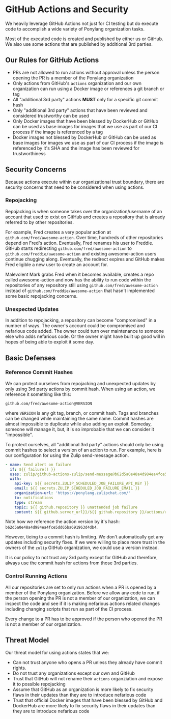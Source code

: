 # GitHub Actions and Security

We heavily leverage GitHub Actions not just for CI testing but do execute code to accomplish a wide variety of Ponylang organization tasks.

Most of the executed code is created and published by either us or GitHub. We also use some actions that are published by additional 3rd parties.

## Our Rules for GitHub Actions

- PRs are not allowed to run actions without approval unless the person opening the PR is a member of the Ponylang organization
- Only actions from GitHub's `actions` organization and our own organization can run using a Docker image or references a git branch or tag
- All "additional 3rd party" actions **MUST** only for a specific git commit hash
- Only "additional 3rd party" actions that have been reviewed and considered trustworthy can be used
- Only Docker images that have been blessed by DockerHub or GitHub can be used as base images for images that we use as part of our CI process if the image is referenced by a tag
- Docker images not blessed by DockerHub or GitHub can be used as base images for images we use as part of our CI process if the image is referenced by it's SHA and the image has been reviewed for trustworthiness

## Security Concerns

Because actions execute within our organizational trust boundary, there are security concerns that need to be considered when using actions.

### Repojacking

Repojacking is when someone takes over the organization/username of an account that used to exist on GitHub and creates a repository that is already referred to by other repositories.

For example, Fred creates a very popular action at `github.com/fred/awesome-action`. Over time, hundreds of other repositories depend on Fred's action. Eventually, Fred renames his user to Freddie. GitHub starts redirecting `github.com/fred/awesome-action` to `github.com/freddie/awesome-action` and existing awesome-action users continue chugging along. Eventually, the redirect expires and GitHub makes Fred eligible a new user to create an account for.

Malevolent Mark grabs Fred when it becomes available, creates a repo called awesome-action and now has the ability to run code within the repositories of any repository still using `github.com/fred/awesome-action` instead of `github.com/freddie/awesome-action` that hasn't implemented some basic repojacking concerns.

### Unexpected Updates

In addition to repojacking, a repository can become "compromised" in a number of ways. The owner's account could be compromised and nefarious code added. The owner could turn over maintenance to someone else who adds nefarious code. Or the owner might have built up good will in hopes of being able to exploit it some day.

## Basic Defenses

### Reference Commit Hashes

We can protect ourselves from repojacking and unexpected updates by only using 3rd party actions by commit hash. When using an action, we reference it something like this:

`github.com/fred/awesome-action@VERSION`

where `VERSION` is any git tag, branch, or commit hash. Tags and branches can be changed while maintaining the same name. Commit hashes are almost impossible to duplicate while also adding an exploit. Someday, someone will manage it, but, it is so improbable that we can consider it "impossible".

To protect ourselves, all "additional 3rd party" actions should only be using commit hashes to select a version of an action to run. For example, here is our configuration for using the Zulip send-message action.

```yml
- name: Send alert on failure
  if: ${{ failure() }}
  uses: zulip/github-actions-zulip/send-message@b62d5a0e48a4d984ea4fce5dd65ba691963d4db4
  with:
    api-key: ${{ secrets.ZULIP_SCHEDULED_JOB_FAILURE_API_KEY }}
    email: ${{ secrets.ZULIP_SCHEDULED_JOB_FAILURE_EMAIL }}
    organization-url: 'https://ponylang.zulipchat.com/'
    to: notifications
    type: stream
    topic: ${{ github.repository }} unattended job failure
    content: ${{ github.server_url}}/${{ github.repository }}/actions/runs/${{ github.run_id }} failed.
```

Note how we reference the action version by it's hash: `b62d5a0e48a4d984ea4fce5dd65ba691963d4db4`.

However, tieing to a commit hash is limiting. We don't automatically get any updates including security fixes. If we were willing to place more trust in the owners of the `zulip` GitHub organization, we could use a version instead.

It is our policy to not trust any 3rd party except for GitHub and therefore, always use the commit hash for actions from those 3rd parties.

### Control Running Actions

All our repositories are set to only run actions when a PR is opened by a member of the Ponylang organization. Before we allow any code to run, if the person opening the PR is not a member of our organization, we can inspect the code and see if it is making nefarious actions related changes including changing scripts that run as part of the CI process.

Every change to a PR has to be approved if the person who opened the PR is not a member of our organization.

## Threat Model

Our threat model for using actions states that we:

- Can not trust anyone who opens a PR unless they already have commit rights.
- Do not trust any organizations except our own and GitHub
- Trust that GitHub will not rename their `actions` organziation and expose it to possible repojacking
- Assume that GitHub as an organization is more likely to fix security flaws in their updates than they are to introduce nefarious code
- Trust that official Docker images that have been blessed by GitHub and DockerHub are more likely to fix security flaws in their updates than they are to introduce nefarious code
